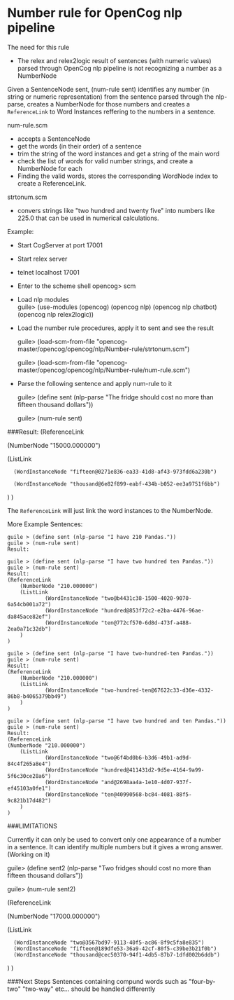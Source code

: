 # Number rule for OpenCog nlp pipeline

The need for this rule
- The relex and relex2logic result of sentences (with numeric values) parsed through OpenCog nlp pipeline is not recognizing a number as a NumberNode

Given a SentenceNode sent, (num-rule sent) identifies any number (in string or numeric representation) 
from the sentence parsed through the nlp-parse, creates a NumberNode for those numbers
and creates a `ReferenceLink` to Word Instances reffering to the numbers in a sentence.

num-rule.scm
 
- accepts a SentenceNode
- get the words (in their order) of a sentence
- trim the string of the word instances and get a string of the main word
- check the list of words for valid number strings, and create a NumberNode for each 
- Finding the valid words, stores the corresponding WordNode index to create a ReferenceLink.

strtonum.scm

- convers strings like "two hundred and twenty five" into
numbers like 225.0 that can be used in numerical calculations.

Example:

- Start CogServer at port 17001
- Start relex server
- telnet localhost 17001
- Enter to the scheme shell 
	opencog> scm
- Load nlp modules	
	guile> (use-modules (opencog) (opencog nlp) (opencog nlp chatbot) (opencog nlp relex2logic))
- Load the number rule procedures, apply it to sent and see the result

	guile> (load-scm-from-file "opencog-master/opencog/opencog/nlp/Number-rule/strtonum.scm")
  
	guile> (load-scm-from-file "opencog-master/opencog/opencog/nlp/Number-rule/num-rule.scm")
  
- Parse the following sentence and apply num-rule to it

  	guile> (define sent (nlp-parse "The fridge should cost no more than fifteen thousand dollars"))
	
	guile> (num-rule sent)

###Result:
(ReferenceLink

   (NumberNode "15000.000000")
   
   (ListLink
   
      (WordInstanceNode "fifteen@0271e836-ea33-41d8-af43-973fdd6a230b")
      
      (WordInstanceNode "thousand@6e82f899-eabf-434b-b052-ee3a9751f6bb")
   )
)

The `ReferenceLink` will just link the word instances to the NumberNode.

More Example Sentences:
	
	guile > (define sent (nlp-parse "I have 210 Pandas."))
	guile > (num-rule sent)
	Result: 
	
	guile > (define sent (nlp-parse "I have two hundred ten Pandas."))
	guile > (num-rule sent)
	Result: 
	(ReferenceLink
   		(NumberNode "210.000000")
   		(ListLink
      			(WordInstanceNode "two@b4431c38-1500-4020-9070-6a54cb001a72")
      			(WordInstanceNode "hundred@853f72c2-e2ba-4476-96ae-da845ace82ef")
      			(WordInstanceNode "ten@772cf570-6d8d-473f-a488-2ea0a71c32db")
   		)
	)

	guile > (define sent (nlp-parse "I have two-hundred-ten Pandas."))
	guile > (num-rule sent)
	Result:
	(ReferenceLink
   		(NumberNode "210.000000")
   		(ListLink
		      	(WordInstanceNode "two-hundred-ten@67622c33-d36e-4332-86b8-b4065379bb49")
   		)
	)
	
	guile > (define sent (nlp-parse "I have two hundred and ten Pandas."))
	guile > (num-rule sent)
	Result: 
	(ReferenceLink
   	(NumberNode "210.000000")
   		(ListLink
      			(WordInstanceNode "two@6f4bd0b6-b3d6-49b1-ad9d-84c4f265a8e4")
      			(WordInstanceNode "hundred@411431d2-9d5e-4164-9a99-5f6c30ce28a6")
      			(WordInstanceNode "and@2698aa4a-1e10-4d07-937f-ef45103a0fe1")
      			(WordInstanceNode "ten@40990568-bc84-4081-88f5-9c821b17d482")
   		)
	)

	

###LIMITATIONS

Currently it can only be used to convert only one appearance of a number in a sentence. It can identify multiple numbers but it gives a wrong answer. (Working on it)

guile> (define sent2 (nlp-parse "Two fridges should cost no more than fifteen thousand dollars"))

guile> (num-rule sent2)

(ReferenceLink

   (NumberNode "17000.000000")
   
   (ListLink
   
      (WordInstanceNode "two@3567bd97-9113-40f5-ac86-8f9c5fa8e835")
      (WordInstanceNode "fifteen@189dfe53-36a9-42cf-80f5-c39be3b21f0b")
      (WordInstanceNode "thousand@cec50370-94f1-4db5-87b7-1dfd002b6ddb")
   )
)

###Next Steps
Sentences containing compund words such as "four-by-two" "two-way" etc...
should be handled differently








